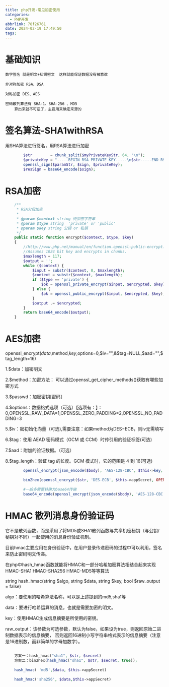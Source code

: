 ```yaml
---
title: php开发-常见加密使用
categories:
  - PHP开发
abbrlink: 78f26761
date: 2024-02-19 17:49:50
tags:
---
```


# 基础知识

    数字签名 就是明文+私钥密文  这样就能保证数据没有被篡改  
    
    非对称加密 RSA、DSA
    
    对称加密 DES、AES
    
    密码散列算法有 SHA-1、SHA-256 、MD5  
        算出来就不可逆了，主要用来确定来源的
    
    
    
# 签名算法-SHA1withRSA
    
用SHA算法进行签名，用RSA算法进行加密

```php
        $str        = chunk_split($myPrivateKeyStr, 64, "\n");
        $privateKey = "-----BEGIN RSA PRIVATE KEY-----\n$str-----END RSA PRIVATE KEY-----\n";
        openssl_sign($paramStr, $sign, $privateKey);
        $resSign = base64_encode($sign);
```

# RSA加密
```php
    /**
     * RSA分段加密
     *
     * @param $context string 待加密字符串
     * @param $type string  'private' or 'public'
     * @param $key string 公钥 or 私钥
     */
    public static function encrypt($context, $type, $key)
    {
        //http://www.php.net/manual/en/function.openssl-public-encrypt.php#95307
        //Assumes 1024 bit key and encrypts in chunks.
        $maxlength = 117;
        $output = '';
        while ($context) {
            $input = substr($context, 0, $maxlength);
            $context = substr($context, $maxlength);
            if ($type == 'private') {
                $ok = openssl_private_encrypt($input, $encrypted, $key);
            } else {
                $ok = openssl_public_encrypt($input, $encrypted, $key);
            }
            $output .= $encrypted;
        }
        return base64_encode($output);
    }
```

# AES加密
openssl_encrypt($data,$method,$key,$options=0,$iv="",&$tag=NULL,$aad="",$tag_length=16)

1.$data：加密明文

2.$method：加密方法： 可以通过openssl_get_cipher_methods()获取有哪些加密方式

3.$passwd：加密密钥[密码]

4.$options：数据格式选项（可选）【选项有：】：0,OPENSSL_RAW_DATA=1,OPENSSL_ZERO_PADDING=2,OPENSSL_NO_PADDING=3

5.$iv：密初始化向量（可选),需要注意：如果method为DES−ECB，则iv无需填写

6.$tag：使用 AEAD 密码模式（GCM 或 CCM）时传引用的验证标签(可选)

7.$aad：附加的验证数据。（可选）

8.$tag_length：验证 tag 的长度。GCM 模式时，它的范围是 4 到 16(可选)

```php
        openssl_encrypt(json_encode($body), 'AES-128-CBC', $this->key, OPENSSL_RAW_DATA, $this->iv)
        
        bin2hex(openssl_encrypt($str, 'DES-ECB', $this->appSecret, OPENSSL_RAW_DATA));
        
        #一般多需要转换为base64传输
        base64_encode(openssl_encrypt(json_encode($body), 'AES-128-CBC', $this->key, OPENSSL_RAW_DATA, $this->iv));
```


# HMAC 散列消息身份验证码

它不是散列函数，而是采用了将MD5或SHA1散列函数与共享机密秘钥（与公钥/秘钥对不同）一起使用的消息身份验证机制。

目前hmac主要应用在身份验证中，在用户登录传递密码的过程中可以利用，签名来防止密码明文传递。

在php中hash_hmac函数就能将HMAC和一部分哈希加密算法相结合起来实现HMAC-SHA1  HMAC-SHA256 HMAC-MD5等等算法

string hash_hmac(string $algo, string $data, string $key, bool $raw_output = false)

algo：要使用的哈希算法名称，可以是上述提到的md5,sha1等

data：要进行哈希运算的消息，也就是需要加密的明文。

key：使用HMAC生成信息摘要是所使用的密钥。

raw_output：该参数为可选参数，默认为false，如果设为true，则返回原始二进制数据表示的信息摘要，
否则返回16进制小写字符串格式表示的信息摘要（注意是16进制数，而非简单的字母加数字）。


```php
    
    方案一：hash_hmac("sha1", $str, $secret)
    方案二：bin2hex(hash_hmac("sha1", $str, $secret, true));
    
    hash_hmac( 'md5',$data, $this->appSecret)
    
    hash_hmac('sha256', $data,$this->appSecret)
```
  
